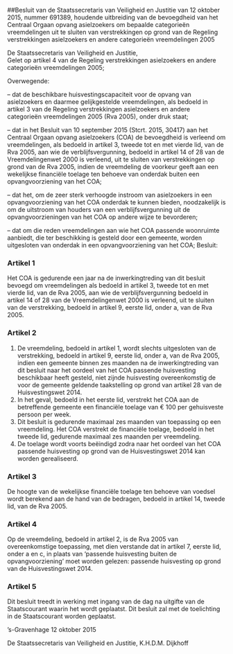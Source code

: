 <meta http-equiv='Content-Type' content='text/html; charset=utf-8' />

##Besluit van de Staatssecretaris van Veiligheid en Justitie van 12 oktober 2015, nummer 691389, houdende uitbreiding van de bevoegdheid van het Centraal Orgaan opvang asielzoekers om bepaalde categorieën vreemdelingen uit te sluiten van verstrekkingen op grond van de Regeling verstrekkingen asielzoekers en andere categorieën vreemdelingen 2005

De Staatssecretaris van Veiligheid en Justitie,   
Gelet op artikel 4 van de Regeling verstrekkingen asielzoekers en andere categorieën vreemdelingen 2005;

Overwegende:

–  dat de beschikbare huisvestingscapaciteit voor de opvang van asielzoekers en daarmee gelijkgestelde vreemdelingen, als bedoeld in artikel 3 van de Regeling verstrekkingen asielzoekers en andere categorieën vreemdelingen 2005 (Rva 2005), onder druk staat;  

– dat in het Besluit van 10 september 2015 (Stcrt. 2015, 30417) aan het Centraal Orgaan opvang asielzoekers (COA) de bevoegdheid is verleend om vreemdelingen, als bedoeld in artikel 3, tweede tot en met vierde lid, van de Rva 2005, aan wie de verblijfsvergunning, bedoeld in artikel 14 of 28 van de Vreemdelingenwet 2000 is verleend, uit te sluiten van verstrekkingen op grond van de Rva 2005, indien de vreemdeling de voorkeur geeft aan een wekelijkse financiële toelage ten behoeve van onderdak buiten een opvangvoorziening van het COA;  

– dat het, om de zeer sterk verhoogde instroom van asielzoekers in een opvangvoorziening van het COA onderdak te kunnen bieden, noodzakelijk is om de uitstroom van houders van een verblijfsvergunning uit de opvangvoorzieningen van het COA op andere wijze te bevorderen;  

–  dat om die reden vreemdelingen aan wie het COA passende woonruimte aanbiedt, die ter beschikking is gesteld door een gemeente, worden uitgesloten van onderdak in een opvangvoorziening van het COA;     Besluit:    

### Artikel  1  

Het COA is gedurende een jaar na de inwerkingtreding van dit besluit bevoegd om vreemdelingen als bedoeld in artikel 3, tweede tot en met vierde lid, van de Rva 2005, aan wie de verblijfsvergunning bedoeld in artikel 14 of 28 van de Vreemdelingenwet 2000 is verleend, uit te sluiten van de verstrekking, bedoeld in artikel 9, eerste lid, onder a, van de Rva 2005. 

### Artikel  2  

1.  De vreemdeling, bedoeld in artikel 1, wordt slechts uitgesloten van de verstrekking, bedoeld in artikel 9, eerste lid, onder a, van de Rva 2005, indien een gemeente binnen zes maanden na de inwerkingtreding van dit besluit naar het oordeel van het COA passende huisvesting beschikbaar heeft gesteld, niet zijnde huisvesting overeenkomstig de voor de gemeente geldende taakstelling op grond van artikel 28 van de Huisvestingswet 2014.   
2.  In het geval, bedoeld in het eerste lid, verstrekt het COA aan de betreffende gemeente een financiële toelage van € 100 per gehuisveste persoon per week.   
3.  Dit besluit is gedurende maximaal zes maanden van toepassing op een vreemdeling. Het COA verstrekt de financiële toelage, bedoeld in het tweede lid, gedurende maximaal zes maanden per vreemdeling.   
4.  De toelage wordt voorts beëindigd zodra naar het oordeel van het COA passende huisvesting op grond van de Huisvestingswet 2014 kan worden gerealiseerd.  

### Artikel  3  

De hoogte van de wekelijkse financiële toelage ten behoeve van voedsel wordt berekend aan de hand van de bedragen, bedoeld in artikel 14, tweede lid, van de Rva 2005. 

### Artikel  4  

Op de vreemdeling, bedoeld in artikel 2, is de Rva 2005 van overeenkomstige toepassing, met dien verstande dat in artikel 7, eerste lid, onder a en c, in plaats van ‘passende huisvesting buiten de opvangvoorziening’ moet worden gelezen: passende huisvesting op grond van de Huisvestingswet 2014. 

### Artikel  5  

Dit besluit treedt in werking met ingang van de dag na uitgifte van de Staatscourant waarin het wordt geplaatst. 
Dit besluit zal met de toelichting in de Staatscourant worden geplaatst.   

’s-Gravenhage 
12 oktober 2015   

De 
Staatssecretaris van Veiligheid en Justitie, 
K.H.D.M. Dijkhoff     
